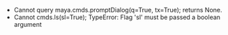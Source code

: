 - Cannot query maya.cmds.promptDialog(q=True, tx=True); returns None.
- Cannot cmds.ls(sl=True); TypeError: Flag 'sl' must be passed a boolean argument
